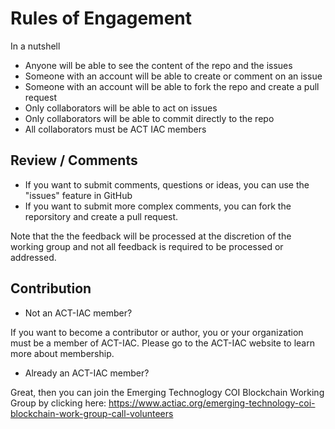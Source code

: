 # Rules of Engagement

In a nutshell

- Anyone will be able to see the content of the repo and the issues
- Someone with an account will be able to create or comment on an issue
- Someone with an account will be able to fork the repo and create a pull request
- Only collaborators will be able to act on issues
- Only collaborators will be able to commit directly to the repo
- All collaborators must be ACT IAC members

## Review / Comments

- If you want to submit comments, questions or ideas, you can use the "issues" feature in GitHub
- If you want to submit more complex comments, you can fork the reporsitory and create a pull request.

Note that the the feedback will be processed at the discretion of the working group and not all feedback is required to be processed or addressed. 

## Contribution

- Not an ACT-IAC member?

If you want to become a contributor or author, you or your organization must be a member of ACT-IAC.
Please go to the ACT-IAC website to learn more about membership.

- Already an ACT-IAC member?

Great, then you can join the Emerging Technoglogy COI Blockchain Working Group by clicking here: https://www.actiac.org/emerging-technology-coi-blockchain-work-group-call-volunteers
